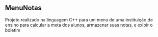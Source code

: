 ## MenuNotas
<p> 
  Projeto realizado na linguagem C++ para um menu de uma instituição de ensino para calcular a meta dos alunos, armazenar suas notas, e exibir o boletim
</p>
